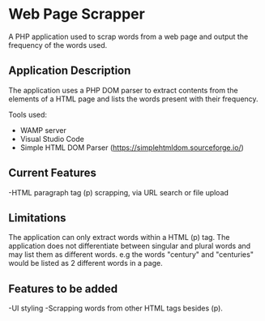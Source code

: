 
# Web Page Scrapper

A PHP application used to scrap words from a web page and output the frequency of the words used. 

## Application Description
The application uses a PHP DOM parser to extract contents from the elements of a HTML page and lists the words present with their frequency.


Tools used:
- WAMP server
- Visual Studio Code
- Simple HTML DOM Parser (https://simplehtmldom.sourceforge.io/)


## Current Features
-HTML paragraph tag (p) scrapping, via URL search or file upload

## Limitations
The application can only extract words within a HTML (p) tag.
The application does not differentiate between singular and plural words and may list them as different words.
e.g the words "century" and "centuries" would be listed as 2 different words in a page.

## Features to be added
-UI styling
-Scrapping words from other HTML tags besides (p).